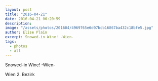 ```yaml
---
layout: post
title: "2016-04-21"
date: 2016-04-21 06:20:59
description: 
image: "/assets/photos/201604/4969765e6d07bcb16867ba432c18bfe5.jpg"
author: Elise Plain
excerpt: Snowed-in Wine! -Wien-
tags: 
  - photos
  - all
---
```


Snowed-in Wine! -Wien-
<p></p>
Wien 2. Bezirk